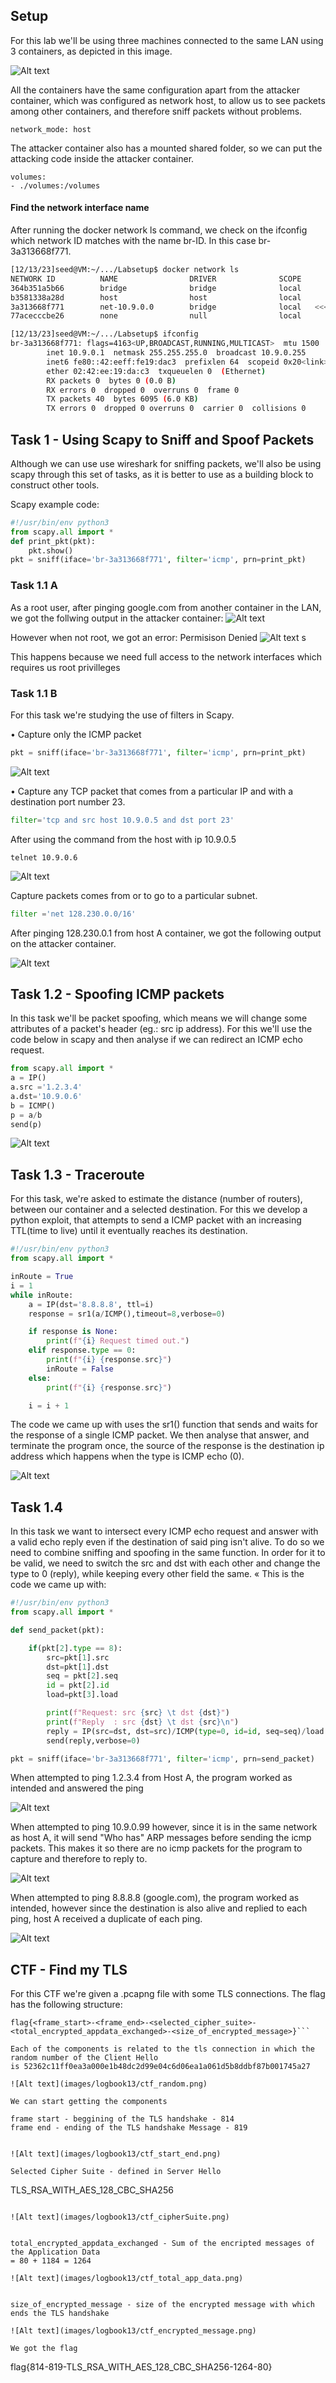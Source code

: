 ## Setup 
For this lab we'll be using three machines connected to the same LAN using 3 containers, as depicted in this image.

![Alt text](images/logbook13/setup.png)

All the containers have the same configuration apart from the attacker container, which was configured as network host, to allow us to see packets among other containers, and therefore sniff packets without problems.

```
network_mode: host
```

The attacker container also has a mounted shared folder, so we can put the attacking code inside the attacker container.
```
volumes:
- ./volumes:/volumes
```

#### Find the network interface name

After running the docker network ls command, we check on the ifconfig which network ID matches with the name br-ID.
In this case br-3a313668f771.

```bash
[12/13/23]seed@VM:~/.../Labsetup$ docker network ls
NETWORK ID          NAME                DRIVER              SCOPE
364b351a5b66        bridge              bridge              local
b3581338a28d        host                host                local
3a313668f771        net-10.9.0.0        bridge              local   <<<<<<<<
77acecccbe26        none                null                local

[12/13/23]seed@VM:~/.../Labsetup$ ifconfig
br-3a313668f771: flags=4163<UP,BROADCAST,RUNNING,MULTICAST>  mtu 1500
        inet 10.9.0.1  netmask 255.255.255.0  broadcast 10.9.0.255
        inet6 fe80::42:eeff:fe19:dac3  prefixlen 64  scopeid 0x20<link>
        ether 02:42:ee:19:da:c3  txqueuelen 0  (Ethernet)
        RX packets 0  bytes 0 (0.0 B)
        RX errors 0  dropped 0  overruns 0  frame 0
        TX packets 40  bytes 6095 (6.0 KB)
        TX errors 0  dropped 0 overruns 0  carrier 0  collisions 0
```

## Task 1 -  Using Scapy to Sniff and Spoof Packets

Although we can use use wireshark for sniffing packets, we'll also be using scapy through this set of tasks, as it is better to use as a building block to construct other tools.

Scapy example code:
```py
#!/usr/bin/env python3
from scapy.all import *
def print_pkt(pkt):
    pkt.show()
pkt = sniff(iface='br-3a313668f771', filter='icmp', prn=print_pkt)
```

### Task 1.1 A

As a root user, after pinging google.com from another container in the LAN, we got the follwing output in the attacker container:
![Alt text](images/logbook13/Task1.1-sudoPackets.png)

However when not root, we got an error: Permisison Denied
![Alt text](images/logbook13/Task1.1-seedPackets.png)  s


This happens because we need full access to the network interfaces which requires us root privilleges

### Task 1.1 B

For this task we're studying the use of filters in Scapy.

• Capture only the ICMP packet


```py
pkt = sniff(iface='br-3a313668f771', filter='icmp', prn=print_pkt)
```

![Alt text](images/logbook13/Task1.1-sudoPackets.png)


• Capture any TCP packet that comes from a particular IP and with a destination port number 23.

```py
filter='tcp and src host 10.9.0.5 and dst port 23'
```
After using the command from the host with ip 10.9.0.5
```
telnet 10.9.0.6
```

![Alt text](images/logbook13/Task1.1-filter2.png)


Capture packets comes from or to go to a particular subnet.

```py
filter ='net 128.230.0.0/16'
```
After pinging 128.230.0.1 from host A container, we got the following output on the attacker container.

![Alt text](images/logbook13/Task1.1B-filter3.png)



## Task 1.2 - Spoofing ICMP packets

In this task we'll be packet spoofing, which means we will change some attributes of a packet's header (eg.: src ip address).
For this we'll use the code below in scapy and then analyse if we can redirect an ICMP echo request.

```py
from scapy.all import *
a = IP()
a.src ='1.2.3.4'
a.dst='10.9.0.6'
b = ICMP() 
p = a/b 
send(p) 
```

![Alt text](images/logbook13/Task1.2.png)

## Task 1.3 - Traceroute

For this task, we're asked to estimate the distance (number of routers), between our container and a selected destination.
For this we develop a python exploit, that attempts to send a ICMP packet with an increasing TTL(time to live) until it eventually reaches its destination.

```py
#!/usr/bin/env python3
from scapy.all import *

inRoute = True
i = 1
while inRoute:
	a = IP(dst='8.8.8.8', ttl=i)
	response = sr1(a/ICMP(),timeout=8,verbose=0)

	if response is None:
		print(f"{i} Request timed out.")
	elif response.type == 0:
		print(f"{i} {response.src}")
		inRoute = False
	else:
		print(f"{i} {response.src}")

	i = i + 1
```

The code we came up with uses the sr1() function that sends and waits for the response of a single ICMP packet.
We then analyse that answer, and terminate the program once, the source of the response is the destination ip address which happens when the type is ICMP echo (0).

![Alt text](images/logbook13/Task1.3.png)

## Task 1.4

In this task we want to intersect every ICMP echo request and answer with a valid echo reply even if the destination of said ping isn't alive.
To do so we need to combine sniffing and spoofing in the same function.
In order for it to be valid, we need to switch the src and dst with each other and change the type to 0 (reply), while keeping every other field the same. «
This is the code we came up with:

```py
#!/usr/bin/env python3
from scapy.all import *

def send_packet(pkt):

	if(pkt[2].type == 8):
		src=pkt[1].src
		dst=pkt[1].dst
		seq = pkt[2].seq
		id = pkt[2].id
		load=pkt[3].load

		print(f"Request: src {src} \t dst {dst}")
		print(f"Reply  : src {dst} \t dst {src}\n")
		reply = IP(src=dst, dst=src)/ICMP(type=0, id=id, seq=seq)/load
		send(reply,verbose=0)

pkt = sniff(iface='br-3a313668f771', filter='icmp', prn=send_packet)
```

When attempted to ping 1.2.3.4 from Host A, the program worked as intended and answered the ping

![Alt text](images/logbook13/task1.4-(1.2.3.4).png)
<br>

When attempted to ping 10.9.0.99 however, since it is in the same network as host A, it will send "Who has" ARP messages before sending the icmp packets. This makes it so there are no icmp packets for the program to capture and therefore to reply to.

![Alt text](images/logbook13/task1.4-(10.9.0.99).png)
<br>

When attempted to ping 8.8.8.8 (google.com), the program worked as intended, however since the destination is also alive and replied to each ping, host A received a duplicate of each ping.

![Alt text](images/logbook13/task1.4-(8.8.8.8).png)


## CTF - Find my TLS

For this CTF we're given a .pcapng file with some TLS connections.
The flag has the following structure:
```
flag{<frame_start>-<frame_end>-<selected_cipher_suite>-<total_encrypted_appdata_exchanged>-<size_of_encrypted_message>}```

Each of the components is related to the tls connection in which the random number of the Client Hello
is 52362c11ff0ea3a000e1b48dc2d99e04c6d06ea1a061d5b8ddbf87b001745a27

![Alt text](images/logbook13/ctf_random.png)

We can start getting the components

frame start - beggining of the TLS handshake - 814
frame end - ending of the TLS handshake Message - 819


![Alt text](images/logbook13/ctf_start_end.png)

Selected Cipher Suite - defined in Server Hello

```
TLS_RSA_WITH_AES_128_CBC_SHA256
```

![Alt text](images/logbook13/ctf_cipherSuite.png)


total_encrypted_appdata_exchanged - Sum of the encripted messages of the Application Data
= 80 + 1184 = 1264

![Alt text](images/logbook13/ctf_total_app_data.png)


size_of_encrypted_message - size of the encrypted message with which ends the TLS handshake

![Alt text](images/logbook13/ctf_encrypted_message.png)

We got the flag

```
flag{814-819-TLS_RSA_WITH_AES_128_CBC_SHA256-1264-80}
```
